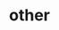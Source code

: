---
layout: page
title: other
nav: true
nav_order: 6
dropdown: true
children: 
    - title: news
      permalink: /news/
    # - title: divider #uncomment this line if you add more dropdown options and want a divider line to appear between options
    # - title: projects
    #   permalink: /projects/
---